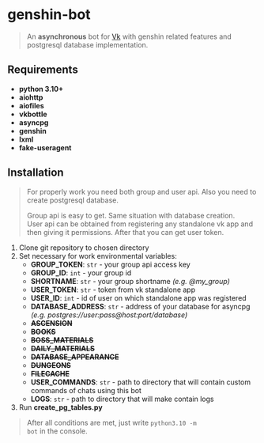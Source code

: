 # genshin-bot
> An **asynchronous** bot for [Vk](https://vk.com) with genshin related features and postgresql database
> implementation.

## Requirements
* **python 3.10+**
* **aiohttp**
* **aiofiles**
* **vkbottle**
* **asyncpg**
* **genshin**
* **lxml**
* **fake-useragent**

## Installation
> For properly work you need both group and user api.
> Also you need to create postgresql database.  
> 
> Group api is easy to get. Same situation with database creation.  
> User api can be obtained from registering any standalone vk app
> and then giving it permissions. After that you can get user token.

 1. Clone git repository to chosen directory
 2. Set necessary for work environmental variables:
    * **GROUP_TOKEN**: <code>str</code> - your group api access key
    * **GROUP_ID**: <code>int</code> - your group id
    * **SHORTNAME**: <code>str</code> - your group shortname *(e.g. @my_group)*
    * **USER_TOKEN**: <code>str</code> - token from vk standalone app
    * **USER_ID**: <code>int</code> - id of user on which standalone app was registered
    * **DATABASE_ADDRESS**: <code>str</code> - address of your database for asyncpg
*(e.g. postgres://user:pass@host:port/database)*
    * ~~**ASCENSION**~~
    * ~~**BOOKS**~~
    * ~~**BOSS_MATERIALS**~~
    * ~~**DAILY_MATERIALS**~~
    * ~~**DATABASE_APPEARANCE**~~
    * ~~**DUNGEONS**~~
    * ~~**FILECACHE**~~
    * **USER_COMMANDS**: <code>str</code> - path to directory that will contain custom commands of chats using this 
bot
    * **LOGS**: <code>str</code> - path to  directory that will make contain logs
 3. Run **create_pg_tables.py**

> After all conditions are met, just write <code>python3.10 -m bot</code> in the console.

